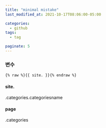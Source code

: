 ```yaml
---
title: "minimal mistake"
last_modified_at: 2021-10-17T08:06:00-05:00

categories:
  - github
tags:
  - tag

paginate: 5
---
```


### 변수
```html
{% raw %}{{ site. }}{% endraw %}
```
#### site.

.categories.categoriesname


#### page

.categories
